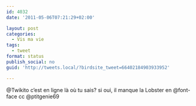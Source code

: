 ```yaml
---
id: 4032
date: '2011-05-06T07:21:29+02:00'

layout: post
categories:
  - Vis ma vie
tags:
  - tweet
format: status
publish_social: no
guid: 'http://tweets.local/?birdsite_tweet=66402184903933952'

---
```


@Twikito c’est en ligne là où tu sais? si oui, il manque la Lobster en @font-face cc @ptitgenie69